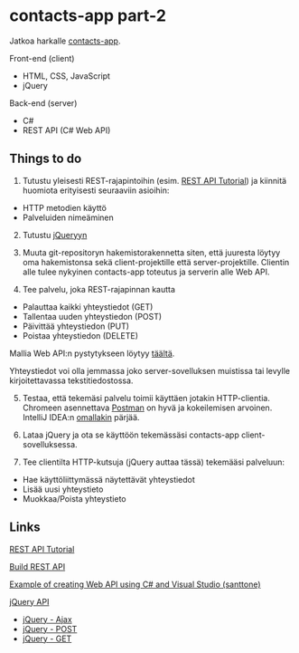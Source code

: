 # contacts-app part-2
Jatkoa harkalle [contacts-app](https://github.com/ekoodi/ekoodi.github.io/blob/master/web-technologies/tasks/contacts-app.md).

Front-end (client)
* HTML, CSS, JavaScript
* jQuery

Back-end (server)
* C#
* REST API (C# Web API)

## Things to do

1. Tutustu yleisesti REST-rajapintoihin (esim. [REST API Tutorial](http://www.restapitutorial.com/)) ja kiinnitä huomiota erityisesti seuraaviin asioihin:
* HTTP metodien käyttö
* Palveluiden nimeäminen

2. Tutustu [jQueryyn](http://jquery.com/)

3. Muuta git-repositoryn hakemistorakennetta siten, että juuresta löytyy oma hakemistonsa sekä client-projektille että server-projektille. Clientin alle tulee nykyinen contacts-app toteutus ja serverin alle Web API.

4. Tee palvelu, joka REST-rajapinnan kautta
* Palauttaa kaikki yhteystiedot (GET)
* Tallentaa uuden yhteystiedon (POST)
* Päivittää yhteystiedon (PUT)
* Poistaa yhteystiedon (DELETE)

Mallia Web API:n pystytykseen löytyy [täältä](https://github.com/santtone/web-api-sample).

Yhteystiedot voi olla jemmassa joko server-sovelluksen muistissa tai levylle kirjoitettavassa tekstitiedostossa.

5. Testaa, että tekemäsi palvelu toimii käyttäen jotakin HTTP-clientia. Chromeen asennettava [Postman](https://www.getpostman.com/) on hyvä ja kokeilemisen arvoinen. IntelliJ IDEA:n [omallakin](https://www.jetbrains.com/help/idea/2016.3/rest-client-tool-window.html) pärjää.

6. Lataa jQuery ja ota se käyttöön tekemässäsi contacts-app client-sovelluksessa.

7. Tee clientilta HTTP-kutsuja (jQuery auttaa tässä) tekemääsi palveluun:
* Hae käyttöliittymässä näytettävät yhteystiedot
* Lisää uusi yhteystieto
* Muokkaa/Poista yhteystieto

## Links
[REST API Tutorial](http://www.restapitutorial.com/)

[Build REST API](https://docs.microsoft.com/en-us/aspnet/web-api/overview/getting-started-with-aspnet-web-api/tutorial-your-first-web-api)

[Example of creating Web API using C# and Visual Studio (santtone)](https://github.com/santtone/web-api-sample)

[jQuery API](http://api.jquery.com/)
* [jQuery - Ajax](http://api.jquery.com/jQuery.ajax/#options)
* [jQuery - POST](http://api.jquery.com/jQuery.post/)
* [jQuery - GET](http://api.jquery.com/jQuery.get/)
